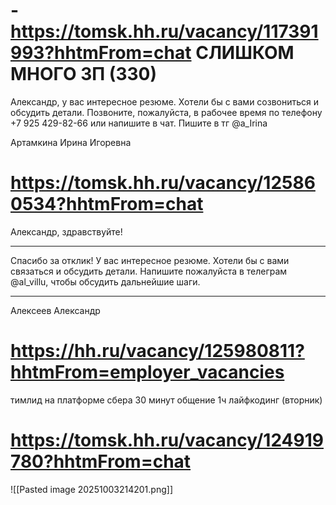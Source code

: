 # - https://tomsk.hh.ru/vacancy/117391993?hhtmFrom=chat СЛИШКОМ МНОГО ЗП (330)

Александр, у вас интересное резюме. Хотели бы с вами созвониться и обсудить детали. Позвоните, пожалуйста, в рабочее время по телефону +7 925 429-82-66 или напишите в чат. Пишите в тг @a_Irina

Артамкина Ирина Игоревна

# https://tomsk.hh.ru/vacancy/125860534?hhtmFrom=chat

Александр, здравствуйте!

---

Спасибо за отклик! У вас интересное резюме. Хотели бы с вами связаться и обсудить детали. Напишите пожалуйста в телеграм @al_villu, чтобы обсудить дальнейшие шаги.

---

Алексеев Александр

# https://hh.ru/vacancy/125980811?hhtmFrom=employer_vacancies

тимлид на платформе сбера
30 минут общение 1ч лайфкодинг (вторник)

# https://tomsk.hh.ru/vacancy/124919780?hhtmFrom=chat
![[Pasted image 20251003214201.png]]